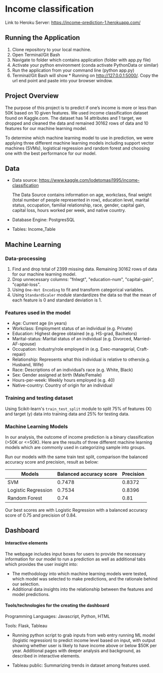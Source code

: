 # Income classification
Link to Heroku Server: https://income-prediction-1.herokuapp.com/

## Running the Application
1. Clone repository to your local machine.
2. Open Terminal/Git Bash
3. Navigate to folder which contains application (folder with app.py file)
4. Activate your python environment (conda activate PythonData or similar)
5. Run the application from your command line (python app.py)
6. Terminal/Git Bash will show * Running on http://127.0.0.1:5000/. Copy the url end point and paste into your browser window.

## Project Overview
The purpose of this project is to predict if one’s income is more or less than 50K based on 10 given features. We used income classification dataset found on Kaggle.com. The dataset has 14 attributes and 1 target, we dropped and cleaned the data and remained 30162 rows of data and 10 features for our machine learning model.

To determine which machine learning model to use in prediction, we were applying three different machine learning models including support vector machines (SVMs), logistical regression and random forest and choosing one with the best performance for our model.

## Data
- Data source: https://www.kaggle.com/lodetomasi1995/income-classification

  The Data Source contains information on age, workclass, final weight (total number of people represented in row), education level, marital status, occupation, familial relationship, race, gender, capital gain, capital loss, hours worked per week, and native country.
- Database Engine: PostgresSQL
- Tables: Income_Table


## Machine Learning

### Data-processing
1.	Find and drop total of 2399 missing data. Remaining 30162 rows of data for our machine learning model.
2.	Drop unnecessary columns: "fnlwgt", "education-num", "capital-gain", "capital-loss".
3.	Using `One-Hot Encoding` to fit and transform categorical variables.
4.	Using `StandardScaler` module standardizes the data so that the mean of each feature is 0 and standard deviation is 1.

### Features used in the model
- Age: Current age (in years)
- Workclass: Employment status of an individual (e.g.	Private)
- Education: Highest degree obtained (e.g. HS-grad, Bachelors)
- Marital-status: Marital status of an individual (e.g. Divorced, Married-AF-spouse)
- Occupation: Industry/role employed in (e.g. Exec-managerial, Craft-repair)
- Relationship: Represents what this individual is relative to others(e.g. Husband, Wife)
- Race: Descriptions of an individual’s race (e.g. White, Black)
- Sex: Gender assigned at birth (Male/Female)
- Hours-per-week: Weekly hours employed (e.g. 40)
- Native-country: Country of origin for an individual

### Training and testing dataset
Using Scikit-learn's `train_test_split` module to split 75% of features (X) and target (y) data into training data and 25% for testing data.

### Machine Learning Models
In our analysis, the outcome of income prediction is a binary classification (>50K or <=50K). Here are the results of three different machine learning models which are commonly used in categorizing sample into groups.

Run our models with the same train test split, comparison the balanced accuracy score and precision, result as below:

 Models               |Balanced accuracy score   |Precision      |
 ---------------------|------------------------- |-------------- |
 SVM                  |0.7478                    |0.8372         |
 Logistic Regression  |0.7534                    |0.8396         |
 Random Forest        |0.74                      |0.81           |
 
Our best scores are with Logistic Regression with a balanced accuracy score of 0.75 and precision of 0.84.

## Dashboard

#### Interactive elements

The webpage includes input boxes for users to provide the necessary information for our model to run a prediction as well as additional tabs which provides the user insight into:
- The methodology into which machine learning models were tested, which model was selected to make predictions, and the rationale behind our selection.
- Additional data insights into the relationship between the features and model predictions.

#### Tools/technologies for the creating the dashboard

Programming Languages: Javascript, Python, HTML

Tools: Flask, Tableau

- Running python script to grab inputs from web entry running ML model (logistic regression) to predict income level based on input, with output showing whether user is likely to have income above or below $50K per year. Additional pages with deeper analysis and background, as described in interactive elements.

- Tableau public: Summarizing trends in dataset among features used.

